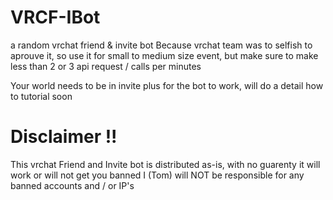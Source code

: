 # VRCF-IBot
a random vrchat friend &amp; invite bot
Because vrchat team was to selfish to aprouve it, so use it for small to medium size event, but make sure to make less than 2 or 3 api request / calls per minutes

Your world needs to be in invite plus for the bot to work, will do a detail how to tutorial soon

# Disclaimer !!

This vrchat Friend and Invite bot is distributed as-is, with no guarenty it will work or will not get you banned
I (Tom) will NOT be responsible for any banned accounts and / or IP's
